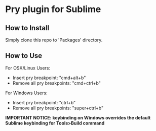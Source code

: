 # Pry plugin for Sublime

## How to Install
Simply clone this repo to 'Packages' directory.

## How to Use
For OSX/Linux Users:
- Insert pry breakpoint:      "cmd+alt+b"
- Remove all pry breakpoints: "cmd+ctrl+b"

For Windows Users:
- Insert pry breakpoint:      "ctrl+b"
- Remove all pry breakpoints: "super+ctrl+b"

**IMPORTANT NOTICE: keybinding on Windows overrides the default Sublime keybinding for Tools>Build command**